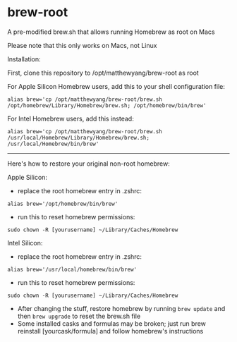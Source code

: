 # brew-root
 A pre-modified brew.sh that allows running Homebrew as root on Macs

Please note that this only works on Macs, not Linux

Installation:

First, clone this repository to /opt/matthewyang/brew-root as root

For Apple Silicon Homebrew users, add this to your shell configuration file:
```
alias brew='cp /opt/matthewyang/brew-root/brew.sh /opt/homebrew/Library/Homebrew/brew.sh; /opt/homebrew/bin/brew'
```

For Intel Homebrew users, add this instead:
```
alias brew='cp /opt/matthewyang/brew-root/brew.sh /usr/local/Homebrew/Library/Homebrew/brew.sh; /usr/local/Homebrew/bin/brew'
```

-------------
Here's how to restore your original non-root homebrew:

Apple Silicon:
- replace the root homebrew entry in .zshrc:
```
alias brew='/opt/homebrew/bin/brew'
```
- run this to reset homebrew permissions:
```
sudo chown -R [yourusername] ~/Library/Caches/Homebrew
```

Intel Silicon:
- replace the root homebrew entry in .zshrc:
```
alias brew='/usr/local/homebrew/bin/brew'
```
- run this to reset homebrew permissions:
```
sudo chown -R [yourusername] ~/Library/Caches/Homebrew
```

- After changing the stuff, restore homebrew by running `brew update` and then `brew upgrade` to reset the brew.sh file
- Some installed casks and formulas may be broken; just run brew reinstall [yourcask/formula] and follow homebrew's instructions
